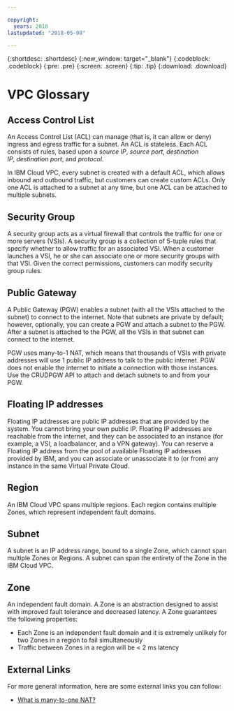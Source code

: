 ```yaml
---

copyright:
  years: 2018
lastupdated: "2018-05-08"

---
```


{:shortdesc: .shortdesc}
{:new_window: target="_blank"}
{:codeblock: .codeblock}
{:pre: .pre}
{:screen: .screen}
{:tip: .tip}
{:download: .download}

# VPC Glossary

## Access Control List
An Access Control List (ACL) can manage (that is, it can allow or deny) ingress and egress traffic for a subnet. An ACL is stateless. Each ACL consists of rules, based upon a _source IP_, _source port_, _destination IP_, _destination port_, and _protocol_.

In IBM Cloud VPC, every subnet is created with a default ACL, which allows inbound and outbound traffic, but customers can create custom ACLs. Only one ACL is attached to a subnet at any time, but one ACL can be attached to multiple subnets.
## Security Group
A security group acts as a virtual firewall that controls the traffic for one or more servers (VSIs). A security group is a collection of 5-tuple rules that specify whether to allow traffic for an associated VSI.
When a customer launches a VSI, he or she can associate one or more security groups with that VSI. Given the correct permissions, customers can modify security group rules.
## Public Gateway
A Public Gateway (PGW) enables a subnet (with all the VSIs attached to the subnet) to connect to the internet. Note that subnets are private by default; however, optionally, you can create a PGW and attach a subnet to the PGW. After a subnet is attached to the PGW, all the VSIs in that subnet can connect to the internet.

PGW uses many-to-1 NAT, which means that thousands of VSIs with private addresses will use 1 public IP address to talk to the public internet. PGW does not enable the internet to initiate a connection with those instances. Use the CRUDPGW API to attach and detach subnets to and from your PGW.
## Floating IP addresses
Floating IP addresses are public IP addresses that are provided by the system. You cannot bring your own public IP. Floating IP addresses are reachable from the internet, and they can be associated to an instance (for example, a VSI, a loadbalancer, and a VPN gateway). You can reserve a Floating IP address from the pool of available Floating IP addresses provided by IBM, and you can associate or unassociate it to (or from) any instance in the same Virtual Private Cloud.


## Region

An IBM Cloud VPC spans multiple regions. Each region contains multiple Zones, which represent independent fault domains. 

## Subnet
A subnet is an IP address range, bound to a single Zone, which cannot span multiple Zones or Regions. A subnet can span the entirety of the Zone in the IBM Cloud VPC.


## Zone
An independent fault domain. A Zone is an abstraction designed to assist with improved fault tolerance and decreased latency. A Zone guarantees the following properties:
		
 * Each Zone is an independent fault domain and it is extremely unlikely for two Zones in a region to fail simultaneously
 * Traffic between Zones in a region will be < 2 ms latency
    
## External Links

For more general information, here are some external links you can follow:
 * [What is many-to-one NAT?](https://en.wikipedia.org/wiki/Network_address_translation)

